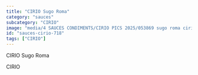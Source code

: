 ```yaml
---
title: "CIRIO Sugo Roma"
category: "sauces"
subcategory: "CIRIO"
image: "media/4 SAUCES CONDIMENTS/CIRIO PICS 2025/053869 sugo roma cirio.jpg"
id: "sauces-cirio-718"
tags: ["CIRIO"]
---
```


CIRIO Sugo Roma

CIRIO
